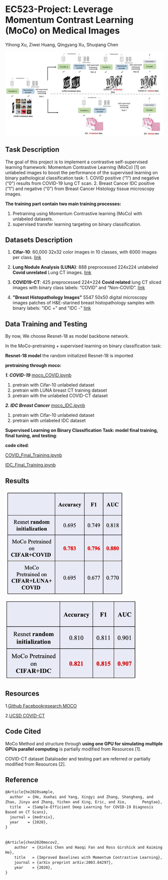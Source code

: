 # EC523-Project: Leverage Momentum Contrast Learning (MoCo) on Medical Images
Yihong Xu, Ziwei Huang, Qingyang Xu, Shuqiang Chen 

![alt text](https://github.com/Ziwei-Huang-BU/EC523-Project/blob/main/readme_figs/pipeline.png)


## Task Description
The goal of this project is to implement a contrastive self-supervised learning framework: Momentum Contrastive Learning (MoCo) [1] on unlabeled images to boost the performance of the supervised learning on binary pathological classification task: 1. COVID positive (“1”) and negative (“0”) results from COVID-19 lung CT scan. 2. Breast Cancer IDC positive (“1”) and negative (“0”) from Breast Cancer Histology tissue microscopy images. 

**The training part contain two main training processes:**
1. Pretraining using Momentum Contrastive learning (MoCo) with unlabeled datasets. 
2. supervised transfer learning targeting on binary classification. 


## Datasets Description

1. **Cifar-10**: 60,000 32x32 color images in 10 classes, with 6000 images per class. [link](https://www.cs.toronto.edu/~kriz/cifar.html)

2. **Lung Nodule Analysis (LUNA)**: 888 preprocessed 224x224 unlabeled **Covid unrelated** Lung CT images. [link](https://github.com/UCSD-AI4H/COVID-CT/tree/master/baseline%20methods/Self-Trans/LUNA/train)

3. **COVID19-CT**: 425 preprocessed 224*224 **Covid related** lung CT sliced images with binary class labels: “COVID” and “Non-COVID”. [link](https://github.com/UCSD-AI4H/COVID-CT/tree/master/Images-processed)

4. **"Breast Histopathology Images"** 5547 50x50 digital microscopy images patches of H&E-starined breast histopathology samples with binary labels: "IDC +" and "IDC -" [link](https://www.kaggle.com/code/paultimothymooney/predict-idc-in-breast-cancer-histology-images/notebook)

## Data Training and Testing

By now, We choose Resnet-18 as model backbone network. 

In the MoCo-pretraining + supervised learning on binary classification task: 

**Resnet-18 model** the random initialized Resnet-18 is imported

**pretraining through moco:** 

***1. COVID-19*** 
[moco_COVID.ipynb](https://github.com/Ziwei-Huang-BU/EC523-Project/blob/main/moco_pretrain/moco_COVID.ipynb)
1. pretrain with Cifar-10 unlabeled dataset
2. pretrain with LUNA breast CT training dataset
3. pretrain with the unlabeled COVID-CT dataset

***2. IDC Breast Cancer*** 
[moco_IDC.ipynb](https://github.com/Ziwei-Huang-BU/EC523-Project/blob/main/moco_pretrain/moco_IDC.ipynb)
1. pretrain with Cifar-10 unlabeled dataset
2. pretrain with unlabeled IDC dataset

**Supervised Learning on Binary Classification Task: model final training, final tuning, and testing**:

**code cited**:

[COVID_Final_Training.ipynb](https://github.com/Ziwei-Huang-BU/EC523-Project/blob/main/supervised_classification/COVID_Final_Training.ipynb)

[IDC_Final_Training.ipynb](https://github.com/Ziwei-Huang-BU/EC523-Project/blob/main/supervised_classification/IDC_Final_Training.ipynb)


## Results 
![alt text](https://github.com/Ziwei-Huang-BU/EC523-Project/blob/main/readme_figs/covid_results.png)

![alt text](https://github.com/Ziwei-Huang-BU/EC523-Project/blob/main/readme_figs/idc_results.jpg)

## Resources
1.[Github Facebookresearch MOCO](https://github.com/facebookresearch/moco)

2.[UCSD COVID-CT](https://github.com/UCSD-AI4H/COVID-CT)

## Code Cited 
MoCo Method and structure through **using one GPU for simulating multiple GPUs parallel computing** is partially modified from Resources [1].

COVID-CT dataset Dataloader and testing part are referred or partially modified from Resources [2].

## Reference

    @Article{he2020sample,
      author  = {He, Xuehai and Yang, Xingyi and Zhang, Shanghang, and Zhao, Jinyu and Zhang, Yichen and Xing, Eric, and Xie,       Pengtao},
      title   = {Sample-Efficient Deep Learning for COVID-19 Diagnosis Based on CT Scans},
      journal = {medrxiv},
      year    = {2020},
    }


    @Article{chen2020mocov2,
        author  = {Xinlei Chen and Haoqi Fan and Ross Girshick and Kaiming He},
        title   = {Improved Baselines with Momentum Contrastive Learning},
        journal = {arXiv preprint arXiv:2003.04297},
        year    = {2020},
    }

